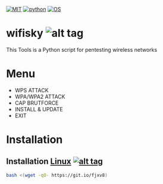 [![MIT](https://img.shields.io/packagist/l/doctrine/orm.svg)](https://github.com/Manisso/Crips/blob/master/LICENSE) 
[![python](https://img.shields.io/badge/python-2.7-brightgreen.svg)](https://www.python.org/downloads/release/python-2714/)
[![OS](https://img.shields.io/badge/Tested%20On-Linux%20%7C%20Android-yellowgreen.svg)](https://termux.com/)
# wifisky ![alt tag](http://icons.iconarchive.com/icons/icons8/ios7/48/Network-Wifi-Logo-icon.png)
This Tools is a Python script for pentesting wireless networks

# Menu
+ WPS ATTACK
+ WPA/WPA2 ATTACK
+ CAP BRUTFORCE
+ INSTALL & UPDATE
+ EXIT

# Installation

## Installation [Linux](https://wikipedia.org/wiki/Linux) [![alt tag](http://icons.iconarchive.com/icons/dakirby309/simply-styled/32/OS-Linux-icon.png)](https://fr.wikipedia.org/wiki/Linux)

```bash
bash <(wget -qO- https://git.io/fjxv8)
```


